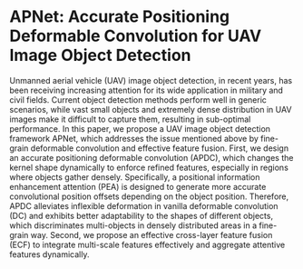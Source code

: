 # APNet: Accurate Positioning Deformable Convolution for UAV Image Object Detection

  Unmanned aerial vehicle (UAV) image object detection, in recent years, has been receiving increasing attention for its wide application in military and civil fields. Current object detection methods perform well in generic scenarios, while vast small objects and extremely dense distribution in UAV images make it difficult to capture them, resulting in sub-optimal performance. In this paper, we propose a UAV image object detection framework APNet, which addresses the issue mentioned above by fine-grain deformable convolution and effective feature fusion. First, we design an accurate positioning deformable convolution (APDC), which changes the kernel shape dynamically to enforce refined features, especially in regions where objects gather densely. Specifically, a positional information enhancement attention (PEA) is designed to generate more accurate convolutional position offsets depending on the object position. Therefore, APDC alleviates inflexible deformation in vanilla deformable convolution (DC) and exhibits better adaptability to the shapes of different objects, which discriminates multi-objects in densely distributed areas in a fine-grain way. Second, we propose an effective cross-layer feature fusion (ECF) to integrate multi-scale features effectively and aggregate attentive features dynamically.

